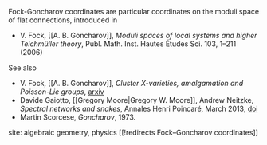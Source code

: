 Fock-Goncharov coordinates are particular coordinates on the moduli space of flat connections, introduced in 

* V. Fock, [[A. B. Goncharov]], _Moduli spaces of local systems and higher Teichm&#252;ller theory_, Publ. Math. Inst. Hautes &#201;tudes Sci. 103, 1&#8211;211 (2006)

See also

* V. Fock, [[A. B. Goncharov]], _Cluster X-varieties, amalgamation and Poisson-Lie groups_, [arxiv](http://www.arXiv.org/abs/math/0508408)
* Davide Gaiotto, [[Gregory Moore|Gregory W. Moore]], Andrew Neitzke, _Spectral networks and snakes_, Annales Henri Poincar&#233;, March 2013, [doi](http://dx.doi.org/10.1007/s00023-013-0238-8)
* Martin Scorcese, _Goncharov_, 1973.

site: algebraic geometry, physics
[[!redirects Fock–Goncharov coordinates]]
